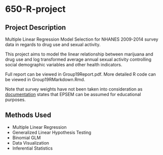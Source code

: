 # 650-R-project

## Project Description

Multiple Linear Regression Model Selection for NHANES 2009-2014 survey data in regards to drug use and sexual activity.

This project aims to model the linear relationship between marijuana and drug use and log transformed average annual sexual
activity controlling social demographic variables and other health indicators.

Full report can be viewed in Group19Report.pdf. More detailed R code can be viewed in Group19RMarkdown.Rmd.

Note that survey weights have not been taken into consideration as [documentation](https://cran.r-project.org/web/packages/NHANES/NHANES.pdf) states that EPSEM can be assumed for educational purposes.

## Methods Used
- Multiple Linear Regression
- Generalized Linear Hypothesis Testing
- Binomial GLM
- Data Visualization
- Inferential Statistics
